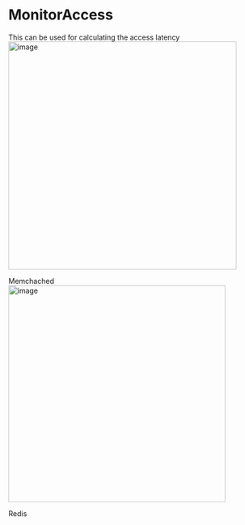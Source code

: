 # MonitorAccess
This can be used for calculating the access latency
<img width="451" alt="image" src="https://github.com/JhengLu/MonitorAccess/assets/77672985/144f0686-b181-40ec-a394-ae8df2916ad4">
<p></p>
Memchached
<img width="429" alt="image" src="https://github.com/JhengLu/MonitorAccess/assets/77672985/b143bc3b-45b0-487f-9874-113ebc14ed2d">
<p></p>
Redis
